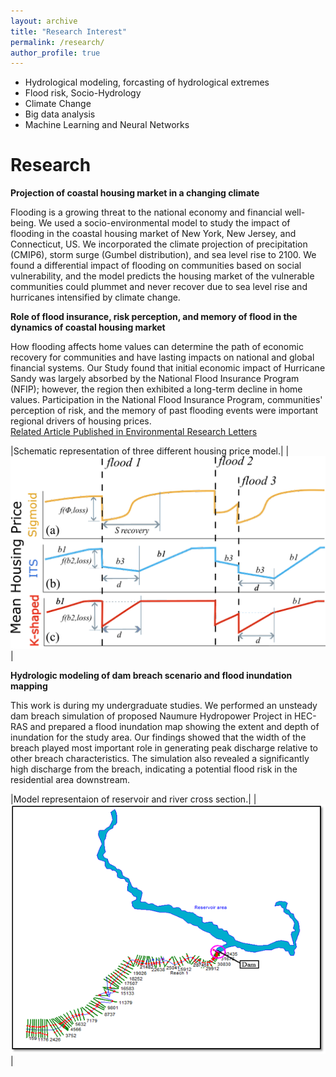 ```yaml
---
layout: archive
title: "Research Interest"
permalink: /research/
author_profile: true
---
```

* Hydrological modeling, forcasting of hydrological extremes
* Flood risk, Socio-Hydrology
* Climate Change
* Big data analysis
* Machine Learning and Neural Networks


Research
======
**Projection of coastal housing market in a changing climate**

Flooding is a growing threat to the national economy and financial well-being. We used a socio-environmental model to study the impact of flooding in the coastal housing market of New York, New Jersey, and Connecticut, US. We incorporated the climate projection of precipitation (CMIP6), storm surge (Gumbel distribution), and sea level rise to 2100. We found a differential impact of flooding on communities based on social vulnerability, and the model predicts the housing market of the vulnerable communities could plummet and never recover due to sea level rise and hurricanes intensified by climate change.   <br>

**Role of flood insurance, risk perception, and memory of flood in the dynamics of coastal housing market**

How flooding affects home values can determine the path of economic recovery for communities and have lasting impacts on national and global financial systems. Our Study found that initial economic impact of Hurricane Sandy was largely absorbed by the National Flood Insurance Program (NFIP); however, the region then exhibited a long-term decline in home values. Participation in the National Flood Insurance Program, communities' perception of risk, and the memory of past flooding events were important regional drivers of housing prices. <br>
[Related Article Published in Environmental Research Letters](https://iopscience.iop.org/article/10.1088/1748-9326/acea38/meta) <br>

|Schematic representation of three different housing price model.|
|![First Image](housing_model.png)|


**Hydrologic modeling of dam breach scenario and flood inundation mapping**

This work is during my undergraduate studies. We performed an unsteady dam breach simulation of proposed Naumure Hydropower Project in HEC-RAS and prepared a flood inundation map showing the extent and depth of inundation for the study area. Our findings showed that the width of the breach played most important role in generating peak discharge relative to other breach characteristics. The simulation also revealed a significantly high discharge from the breach, indicating a potential flood risk in the residential area downstream.  <br>

|Model representaion of reservoir and river cross section.|
|![First Image](dam_breach.png)|

